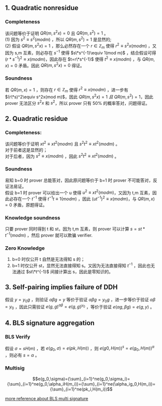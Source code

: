 ## 1. Quadratic nonresidue
### Completeness
该问题等价于证明 $QR(m,s^2x)=0$ 且 $QR(m,s^2)=1$ 。  
(1) 因为 $s^2\equiv s^2(mod m)$ ，所以 $QR(m,s^2)=1$ 是显然的;  
(2) 假设 $QR(m,s^2x)=1$ ，那么必然存在一个 $r \in \mathbb{Z}_m$ 使得 $r^2\equiv s^2x(mod m)$ ，又因为 s,m 互素，则必存在 $s^{-1}$ 使得 $s\*s^{-1}\equiv 1(mod m)$ ，结合假设可得 $(r*s^{-1})^2\equiv x(mod m)$，因此存在 $t=r\*s^{-1}$ 使得 $t^2\equiv x(mod m)$ ，与 $QR(m,x)=0$ 矛盾。因此 $QR(m,s^2x)=0$ 得证。
### Soundness
若 $QR(m,x)=1$ ，则存在 $r \in \mathbb{Z}_m$ 使得 $r^2\equiv x(mod m)$ ，进一步有 $(r\*s)^2\equiv s^2x(mod m)$，因此 $QR(m,s^2x)=1\ 且\ QR(m,s^2)=1$，因此 prover 无法区分 $s^2x$ 和 $s^2$，所以 prover 只有 50% 的概率答对，问题得证。

## 2. Quadratic residue
### Completeness:
该问题等价于证明 $xt^2\equiv xt^2(mod m)$ 且 $s^2t^2\equiv xt^2(mod m)$ 。  
对于前者这是显然的；  
对于后者，因为 $s^2\equiv x(mod m)$ ，因此 $s^2t^2\equiv xt^2(mod m)$ 。
### Soundness
易知 b=0 时 prover 总能答对，因此原问题等价于 b=1 时 prover 不可能答对，反证法易证。  
假设 b=1 时 prover 可以给出一个 u 使得 $u^2\equiv xt^2(mod m)$，又因为 t,m 互素，因此必存在一个 $t^{-1}$ 使得 $t^{-1}t\equiv 1(mod m)$ ，因此 $(ut^{-1})^2\equiv x(mod m)$，与 $QR(m,x)=0$ 矛盾，原题得证。  
### Knowledge soundness
只要 prover 同时得到 t 和 st，因为 t,m 互素，则 prover 可以计算 $s=st*t^{-1}(mod m)$ ，然后 prover 就可以欺骗 verifier.
### Zero Knowledge
1) b=0 时仅公开 t 自然是无法得知 s 的；
2) b=1 时仅公开 st，显然无法直接得知 s。又因为无法直接得知 $t^{-1}$ ，因此也无法通过 $st\*t^{-1}$ 间接计算出 s，因此是零知识的。

## 3. Self-pairing implies failure of DDH
假设 $y=y_0g$ ，则验证 $\alpha\beta g=y$ 等价于验证 $\alpha\beta g=y_0g$ ，进一步等价于验证 $\alpha\beta=y_0$ ，因此只需验证 $e(g,g)^{\alpha\beta}=e(g,g)^{y_0}$ ，等价于验证 $e(\alpha g,\beta g)=e(g,y)$ 。

## 4. BLS signature aggregation
### BLS Verify
假设 $\sigma=sH(m)$ ，若 $e(g_0,\sigma)=e(pk,H(m))$ ，则 $e(g0,H(m))^s=e(g_0,H(m))^\alpha$ ，则必有 $s=\alpha$ 。

### Multisig

$$e(g_0,\sigma)={\sum}_{i=1}^ne(g_0,\sigma_i)={\sum}_{i=1}^ne(g_0,\alpha_iH(m_i))={\sum}_{i=1}^ne(\alpha_ig_0,H(m_i))={\sum}_{i=1}^ne(pk_i,H(m_i))$$


[more reference about BLS multi signature](https://crypto.stanford.edu/~dabo/pubs/papers/BLSmultisig.html)
